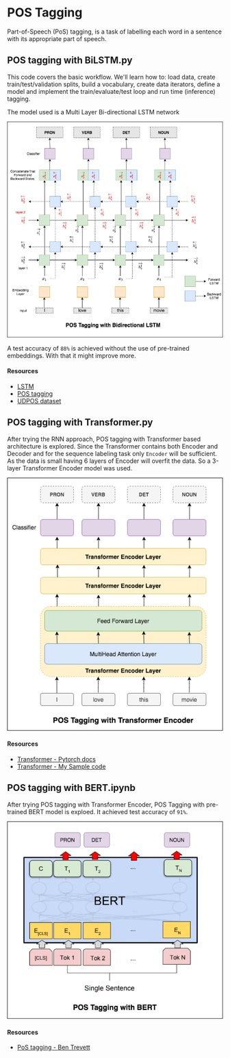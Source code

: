 # POS Tagging

Part-of-Speech (PoS) tagging, is a task of labelling each word in a sentence with its appropriate part of speech.

## POS tagging with BiLSTM.py

This code covers the basic workflow. We'll learn how to: load data, create train/test/validation splits, build a vocabulary, create data iterators, define a model and implement the train/evaluate/test loop and run time (inference) tagging.

The model used is a Multi Layer Bi-directional LSTM network

![sentiment](../../../assets/images/applications/classification/pos_lstm.png)

A test accuracy of `88%` is achieved without the use of pre-trained embeddings. With that it might improve more.

#### Resources

- [LSTM](https://github.com/graviraja/100-Days-of-NLP/blob/master/architectures/RNN.ipynb)
- [POS tagging](https://github.com/bentrevett/pytorch-pos-tagging/)
- [UDPOS dataset](https://pytorch.org/text/datasets.html#udpos)


## POS tagging with Transformer.py

After trying the RNN approach, POS tagging with Transformer based architecture is explored. Since the Transformer contains both Encoder and Decoder and for the sequence labeling task only `Encoder` will be sufficient. As the data is small having 6 layers of Encoder will overfit the data. So a 3-layer Transformer Encoder model was used.

![pos](../../../assets/images/applications/classification/pos_transformer.png)

#### Resources

- [Transformer - Pytorch docs](https://pytorch.org/docs/stable/nn.html#transformer)
- [Transformer - My Sample code](https://github.com/graviraja/100-Days-of-NLP/blob/master/architectures/transformer.py)


## POS tagging with BERT.ipynb

After trying POS tagging with Transformer Encoder, POS Tagging with pre-trained BERT model is exploed. It achieved test accuracy of `91%`.

![pos](../../../assets/images/applications/classification/pos_bert.png)

#### Resources

- [PoS tagging - Ben Trevett](https://github.com/bentrevett/pytorch-pos-tagging/)
